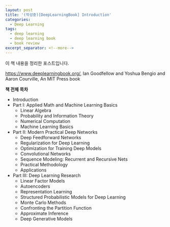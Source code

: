 ```yaml
---
layout: post
title: '(작성중)[DeepLearningBook] Introduction'
categories:
  - Deep Learning
tags:
  - deep learning
  - deep learning book
  - book review
excerpt_separator: <!--more-->
---
```


이 책 내용을 정리한 포스트입니다.

https://www.deeplearningbook.org/, 
Ian Goodfellow and Yoshua Bengio and Aaron Courville, 
An MIT Press book
 <!--more-->

**책 전체 목차**
* Introduction
* Part I: Applied Math and Machine Learning Basics
    * Linear Algebra
    * Probability and Information Theory
    * Numerical Computation
    * Machine Learning Basics
* Part II: Modern Practical Deep Networks
    * Deep Feedforward Networks
    * Regularization for Deep Learning
    * Optimization for Training Deep Models
    * Convolutional Networks
    * Sequence Modeling: Recurrent and Recursive Nets
    * Practical Methodology
    * Applications
* Part III: Deep Learning Research
    * Linear Factor Models
    * Autoencoders
    * Representation Learning
    * Structured Probabilistic Models for Deep Learning
    * Monte Carlo Methods
    * Confronting the Partition Function
    * Approximate Inference
    * Deep Generative Models










